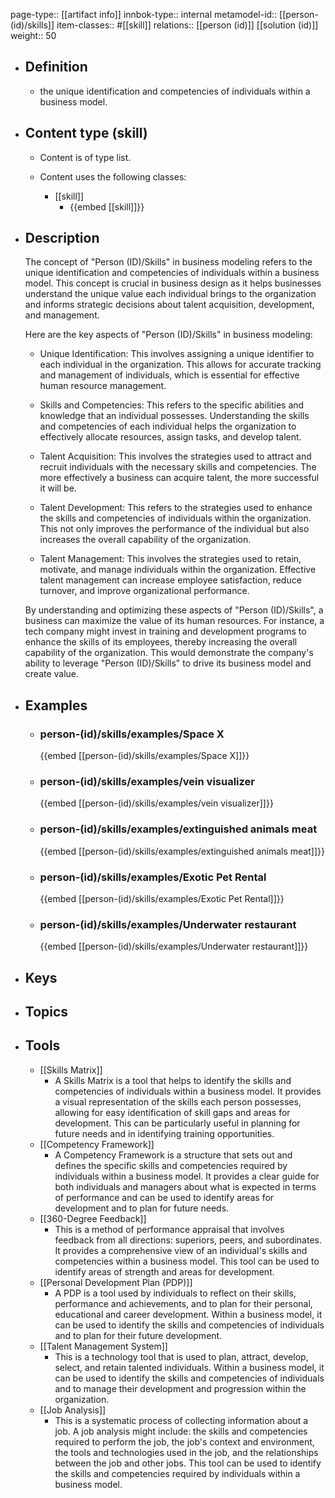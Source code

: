 page-type:: [[artifact info]]
innbok-type:: internal
metamodel-id:: [[person-(id)/skills]]
item-classes:: #[[skill]]
relations:: [[person (id)]] [[solution (id)]]
weight:: 50

- ## Definition
  - the unique identification and competencies of individuals within a business model.
- ## Content type (skill)
  - Content is of type list.
  
  - Content uses the following classes:
    - [[skill]]
      - {{embed [[skill]]}}
  
- ## Description
  The concept of "Person (ID)/Skills" in business modeling refers to the unique identification and competencies of individuals within a business model. This concept is crucial in business design as it helps businesses understand the unique value each individual brings to the organization and informs strategic decisions about talent acquisition, development, and management.
  
  Here are the key aspects of "Person (ID)/Skills" in business modeling:
  
  - Unique Identification: This involves assigning a unique identifier to each individual in the organization. This allows for accurate tracking and management of individuals, which is essential for effective human resource management.
  
  - Skills and Competencies: This refers to the specific abilities and knowledge that an individual possesses. Understanding the skills and competencies of each individual helps the organization to effectively allocate resources, assign tasks, and develop talent.
  
  - Talent Acquisition: This involves the strategies used to attract and recruit individuals with the necessary skills and competencies. The more effectively a business can acquire talent, the more successful it will be.
  
  - Talent Development: This refers to the strategies used to enhance the skills and competencies of individuals within the organization. This not only improves the performance of the individual but also increases the overall capability of the organization.
  
  - Talent Management: This involves the strategies used to retain, motivate, and manage individuals within the organization. Effective talent management can increase employee satisfaction, reduce turnover, and improve organizational performance.
  
  By understanding and optimizing these aspects of "Person (ID)/Skills", a business can maximize the value of its human resources. For instance, a tech company might invest in training and development programs to enhance the skills of its employees, thereby increasing the overall capability of the organization. This would demonstrate the company's ability to leverage "Person (ID)/Skills" to drive its business model and create value.
- ## Examples
  - ### person-(id)/skills/examples/Space X
    {{embed [[person-(id)/skills/examples/Space X]]}}
  - ### person-(id)/skills/examples/vein visualizer
    {{embed [[person-(id)/skills/examples/vein visualizer]]}}
  - ### person-(id)/skills/examples/extinguished animals meat
    {{embed [[person-(id)/skills/examples/extinguished animals meat]]}}
  - ### person-(id)/skills/examples/Exotic Pet Rental
    {{embed [[person-(id)/skills/examples/Exotic Pet Rental]]}}
  - ### person-(id)/skills/examples/Underwater restaurant
    {{embed [[person-(id)/skills/examples/Underwater restaurant]]}}
  
- ## Keys
  
- ## Topics
  
- ## Tools
  - [[Skills Matrix]]
    - A Skills Matrix is a tool that helps to identify the skills and competencies of individuals within a business model. It provides a visual representation of the skills each person possesses, allowing for easy identification of skill gaps and areas for development. This can be particularly useful in planning for future needs and in identifying training opportunities.
  - [[Competency Framework]]
    - A Competency Framework is a structure that sets out and defines the specific skills and competencies required by individuals within a business model. It provides a clear guide for both individuals and managers about what is expected in terms of performance and can be used to identify areas for development and to plan for future needs.
  - [[360-Degree Feedback]]
    - This is a method of performance appraisal that involves feedback from all directions: superiors, peers, and subordinates. It provides a comprehensive view of an individual's skills and competencies within a business model. This tool can be used to identify areas of strength and areas for development.
  - [[Personal Development Plan (PDP)]]
    - A PDP is a tool used by individuals to reflect on their skills, performance and achievements, and to plan for their personal, educational and career development. Within a business model, it can be used to identify the skills and competencies of individuals and to plan for their future development.
  - [[Talent Management System]]
    - This is a technology tool that is used to plan, attract, develop, select, and retain talented individuals. Within a business model, it can be used to identify the skills and competencies of individuals and to manage their development and progression within the organization.
  - [[Job Analysis]]
    - This is a systematic process of collecting information about a job. A job analysis might include: the skills and competencies required to perform the job, the job's context and environment, the tools and technologies used in the job, and the relationships between the job and other jobs. This tool can be used to identify the skills and competencies required by individuals within a business model.

